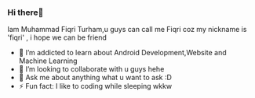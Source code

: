 ### Hi there👋

Iam Muhammad Fiqri Turham,u guys can call me Fiqri coz my nickname is 'fiqri' , i hope we can be friend

- 🌱 I’m addicted to learn about Android Development,Website and Machine Learning
- 👯 I’m looking to collaborate with u guys hehe
- 💬 Ask me about anything what u want to ask :D
- ⚡ Fun fact: I like to coding while sleeping wkkw 



